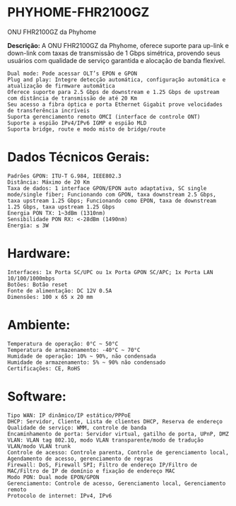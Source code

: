 # PHYHOME-FHR2100GZ
ONU FHR2100GZ da Phyhome

**Descrição:** A ONU FHR2100GZ da Phyhome, oferece suporte para up-link e down-link com taxas de transmissão de 1 Gbps simétrica, provendo seus usuários com qualidade de serviço garantida e alocação de banda flexível. 

    Dual mode: Pode acessar OLT’s EPON e GPON 
    Plug and play: Integre detecção automática, configuração automática e atualização de firmware automática 
    Oferece suporte para 2.5 Gbps de downstream e 1.25 Gbps de upstream com distância de transmissão de até 20 Km 
    Seu acesso a fibra óptica e porta Ethernet Gigabit prove velocidades de transferência incríveis 
    Suporta gerenciamento remoto OMCI (interface de controle ONT) 
    Suporte a espião IPv4/IPv6 IGMP e espião MLD 
    Suporta bridge, route e modo misto de bridge/route 


# Dados Técnicos Gerais: 
    Padrões GPON: ITU-T G.984, IEEE802.3 
    Distância: Máximo de 20 Km 
    Taxa de dados: 1 interface GPON/EPON auto adaptativa, SC single mode/single fiber; Funcionando com GPON, taxa downstream 2.5 Gbps, taxa upstream 1.25 Gbps; Funcionando como EPON, taxa de downstream 1.25 Gbps, taxa upstream 1.25 Gbps 
    Energia PON TX: 1~3dBm (1310nm) 
    Sensibilidade PON RX: <-28dBm (1490nm) 
    Energia: ≤ 3W 

 

# Hardware: 
    Interfaces: 1x Porta SC/UPC ou 1x Porta GPON SC/APC; 1x Porta LAN 10/100/1000mbps 
    Botões: Botão reset 
    Fonte de alimentação: DC 12V 0.5A 
    Dimensões: 100 x 65 x 20 mm 

 

# Ambiente: 
    Temperatura de operação: 0°C ~ 50°C 
    Temperatura de armazenamento: -40°C ~ 70°C 
    Humidade de operação: 10% ~ 90%, não condensada 
    Humidade de armazenamento: 5% ~ 90% não condensado 
    Certificações: CE, RoHS 

 

# Software: 

    Tipo WAN: IP dinâmico/IP estático/PPPoE 
    DHCP: Servidor, Cliente, Lista de clientes DHCP, Reserva de endereço 
    Qualidade de serviço: WMM, controle de banda 
    Encaminhamento de porta: Servidor virtual, gatilho de porta, UPnP, DMZ 
    VLAN: VLAN tag 802.1Q, modo VLAN transparente/modo de tradução VLAN/modo VLAN trunk 
    Controle de acesso: Controle parenta, Controle de gerenciamento local, Agendamento de acesso, gerenciamento de regras 
    Firewall: DoS, Firewall SPI; Filtro de endereço IP/Filtro de MAC/Filtro de IP de domínio e fixação de endereço MAC 
    Modo PON: Dual mode EPON/GPON 
    Gerenciamento: Controle de acesso, Gerenciamento local, Gerenciamento remoto 
    Protocolo de internet: IPv4, IPv6 
